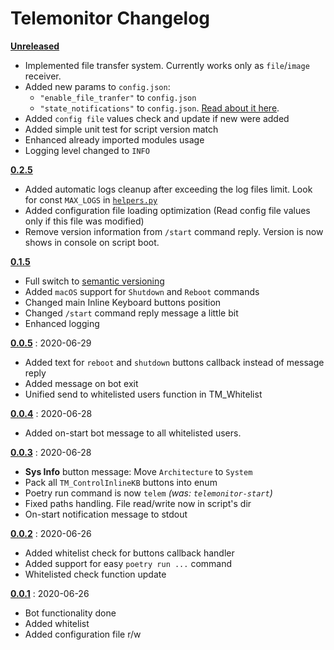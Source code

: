 # Telemonitor Changelog

[**Unreleased**](https://github.com/maximilionus/Telemonitor)
- Implemented file transfer system. Currently works only as `file`/`image` receiver.
- Added new params to `config.json`:
  - `"enable_file_tranfer"` to `config.json`
  - `"state_notifications"` to `config.json`. [Read about it here](./README.md#configuration-file).
- Added `config file` values check and update if new were added
- Added simple unit test for script version match
- Enhanced already imported modules usage
- Logging level changed to `INFO`

[**0.2.5**](https://github.com/maximilionus/Telemonitor/releases/tag/v0.2.5)
- Added automatic logs cleanup after exceeding the log files limit. Look for const `MAX_LOGS` in [`helpers.py`](./Telemonitor/helpers.py)
- Added configuration file loading optimization (Read config file values only if this file was modified)
- Remove version information from `/start` command reply. Version is now shows in console on script boot.

[**0.1.5**](https://github.com/maximilionus/Telemonitor/releases/tag/v0.1.5)
- Full switch to [semantic versioning](https://semver.org/)
- Added `macOS` support for `Shutdown` and `Reboot` commands
- Changed main Inline Keyboard buttons position
- Changed `/start` command reply message a little bit
- Enhanced logging

[**0.0.5**](https://github.com/maximilionus/Telemonitor/releases/tag/v0.0.5) : 2020-06-29
- Added text for `reboot` and `shutdown` buttons callback instead of message reply
- Added message on bot exit
- Unified send to whitelisted users function in TM_Whitelist

[**0.0.4**](https://github.com/maximilionus/Telemonitor/releases/tag/v0.0.4) : 2020-06-28
- Added on-start bot message to all whitelisted users.

[**0.0.3**](https://github.com/maximilionus/Telemonitor/releases/tag/v0.0.3) : 2020-06-28
- **Sys Info** button message: Move `Architecture` to `System`
- Pack all `TM_ControlInlineKB` buttons into enum
- Poetry run command is now `telem` *(was: `telemonitor-start`)*
- Fixed paths handling. File read/write now in script's dir
- On-start notification message to stdout

[**0.0.2**](https://github.com/maximilionus/Telemonitor/releases/tag/v0.0.2) : 2020-06-26
- Added whitelist check for buttons callback handler
- Added support for easy `poetry run ...` command
- Whitelisted check function update

[**0.0.1**](https://github.com/maximilionus/Telemonitor/releases/tag/v0.0.1) : 2020-06-26
- Bot functionality done
- Added whitelist
- Added configuration file r/w